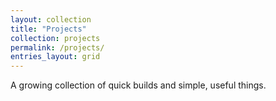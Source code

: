 ```yaml
---
layout: collection
title: "Projects"
collection: projects
permalink: /projects/
entries_layout: grid
---
```


A growing collection of quick builds and simple, useful things.
